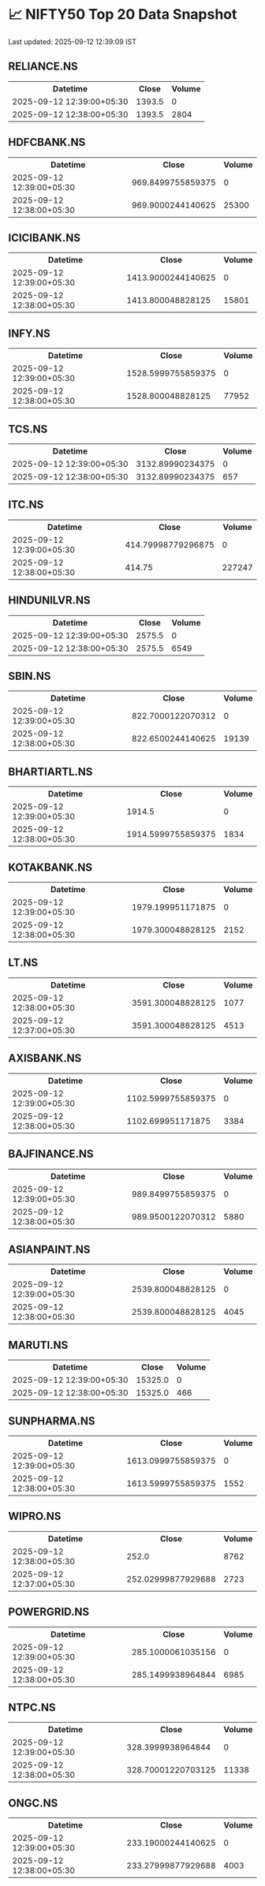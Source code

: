 # 📈 NIFTY50 Top 20 Data Snapshot

Last updated: 2025-09-12 12:39:09 IST

## RELIANCE.NS

<table>
  <tr><th>Datetime</th><th>Close</th><th>Volume</th></tr>
  <tr><td>2025-09-12 12:39:00+05:30</td><td>1393.5</td><td>0</td></tr>
  <tr><td>2025-09-12 12:38:00+05:30</td><td>1393.5</td><td>2804</td></tr>
</table>

## HDFCBANK.NS

<table>
  <tr><th>Datetime</th><th>Close</th><th>Volume</th></tr>
  <tr><td>2025-09-12 12:39:00+05:30</td><td>969.8499755859375</td><td>0</td></tr>
  <tr><td>2025-09-12 12:38:00+05:30</td><td>969.9000244140625</td><td>25300</td></tr>
</table>

## ICICIBANK.NS

<table>
  <tr><th>Datetime</th><th>Close</th><th>Volume</th></tr>
  <tr><td>2025-09-12 12:39:00+05:30</td><td>1413.9000244140625</td><td>0</td></tr>
  <tr><td>2025-09-12 12:38:00+05:30</td><td>1413.800048828125</td><td>15801</td></tr>
</table>

## INFY.NS

<table>
  <tr><th>Datetime</th><th>Close</th><th>Volume</th></tr>
  <tr><td>2025-09-12 12:39:00+05:30</td><td>1528.5999755859375</td><td>0</td></tr>
  <tr><td>2025-09-12 12:38:00+05:30</td><td>1528.800048828125</td><td>77952</td></tr>
</table>

## TCS.NS

<table>
  <tr><th>Datetime</th><th>Close</th><th>Volume</th></tr>
  <tr><td>2025-09-12 12:39:00+05:30</td><td>3132.89990234375</td><td>0</td></tr>
  <tr><td>2025-09-12 12:38:00+05:30</td><td>3132.89990234375</td><td>657</td></tr>
</table>

## ITC.NS

<table>
  <tr><th>Datetime</th><th>Close</th><th>Volume</th></tr>
  <tr><td>2025-09-12 12:39:00+05:30</td><td>414.79998779296875</td><td>0</td></tr>
  <tr><td>2025-09-12 12:38:00+05:30</td><td>414.75</td><td>227247</td></tr>
</table>

## HINDUNILVR.NS

<table>
  <tr><th>Datetime</th><th>Close</th><th>Volume</th></tr>
  <tr><td>2025-09-12 12:39:00+05:30</td><td>2575.5</td><td>0</td></tr>
  <tr><td>2025-09-12 12:38:00+05:30</td><td>2575.5</td><td>6549</td></tr>
</table>

## SBIN.NS

<table>
  <tr><th>Datetime</th><th>Close</th><th>Volume</th></tr>
  <tr><td>2025-09-12 12:39:00+05:30</td><td>822.7000122070312</td><td>0</td></tr>
  <tr><td>2025-09-12 12:38:00+05:30</td><td>822.6500244140625</td><td>19139</td></tr>
</table>

## BHARTIARTL.NS

<table>
  <tr><th>Datetime</th><th>Close</th><th>Volume</th></tr>
  <tr><td>2025-09-12 12:39:00+05:30</td><td>1914.5</td><td>0</td></tr>
  <tr><td>2025-09-12 12:38:00+05:30</td><td>1914.5999755859375</td><td>1834</td></tr>
</table>

## KOTAKBANK.NS

<table>
  <tr><th>Datetime</th><th>Close</th><th>Volume</th></tr>
  <tr><td>2025-09-12 12:39:00+05:30</td><td>1979.199951171875</td><td>0</td></tr>
  <tr><td>2025-09-12 12:38:00+05:30</td><td>1979.300048828125</td><td>2152</td></tr>
</table>

## LT.NS

<table>
  <tr><th>Datetime</th><th>Close</th><th>Volume</th></tr>
  <tr><td>2025-09-12 12:38:00+05:30</td><td>3591.300048828125</td><td>1077</td></tr>
  <tr><td>2025-09-12 12:37:00+05:30</td><td>3591.300048828125</td><td>4513</td></tr>
</table>

## AXISBANK.NS

<table>
  <tr><th>Datetime</th><th>Close</th><th>Volume</th></tr>
  <tr><td>2025-09-12 12:39:00+05:30</td><td>1102.5999755859375</td><td>0</td></tr>
  <tr><td>2025-09-12 12:38:00+05:30</td><td>1102.699951171875</td><td>3384</td></tr>
</table>

## BAJFINANCE.NS

<table>
  <tr><th>Datetime</th><th>Close</th><th>Volume</th></tr>
  <tr><td>2025-09-12 12:39:00+05:30</td><td>989.8499755859375</td><td>0</td></tr>
  <tr><td>2025-09-12 12:38:00+05:30</td><td>989.9500122070312</td><td>5880</td></tr>
</table>

## ASIANPAINT.NS

<table>
  <tr><th>Datetime</th><th>Close</th><th>Volume</th></tr>
  <tr><td>2025-09-12 12:39:00+05:30</td><td>2539.800048828125</td><td>0</td></tr>
  <tr><td>2025-09-12 12:38:00+05:30</td><td>2539.800048828125</td><td>4045</td></tr>
</table>

## MARUTI.NS

<table>
  <tr><th>Datetime</th><th>Close</th><th>Volume</th></tr>
  <tr><td>2025-09-12 12:39:00+05:30</td><td>15325.0</td><td>0</td></tr>
  <tr><td>2025-09-12 12:38:00+05:30</td><td>15325.0</td><td>466</td></tr>
</table>

## SUNPHARMA.NS

<table>
  <tr><th>Datetime</th><th>Close</th><th>Volume</th></tr>
  <tr><td>2025-09-12 12:39:00+05:30</td><td>1613.0999755859375</td><td>0</td></tr>
  <tr><td>2025-09-12 12:38:00+05:30</td><td>1613.5999755859375</td><td>1552</td></tr>
</table>

## WIPRO.NS

<table>
  <tr><th>Datetime</th><th>Close</th><th>Volume</th></tr>
  <tr><td>2025-09-12 12:38:00+05:30</td><td>252.0</td><td>8762</td></tr>
  <tr><td>2025-09-12 12:37:00+05:30</td><td>252.02999877929688</td><td>2723</td></tr>
</table>

## POWERGRID.NS

<table>
  <tr><th>Datetime</th><th>Close</th><th>Volume</th></tr>
  <tr><td>2025-09-12 12:39:00+05:30</td><td>285.1000061035156</td><td>0</td></tr>
  <tr><td>2025-09-12 12:38:00+05:30</td><td>285.1499938964844</td><td>6985</td></tr>
</table>

## NTPC.NS

<table>
  <tr><th>Datetime</th><th>Close</th><th>Volume</th></tr>
  <tr><td>2025-09-12 12:39:00+05:30</td><td>328.3999938964844</td><td>0</td></tr>
  <tr><td>2025-09-12 12:38:00+05:30</td><td>328.70001220703125</td><td>11338</td></tr>
</table>

## ONGC.NS

<table>
  <tr><th>Datetime</th><th>Close</th><th>Volume</th></tr>
  <tr><td>2025-09-12 12:39:00+05:30</td><td>233.19000244140625</td><td>0</td></tr>
  <tr><td>2025-09-12 12:38:00+05:30</td><td>233.27999877929688</td><td>4003</td></tr>
</table>

